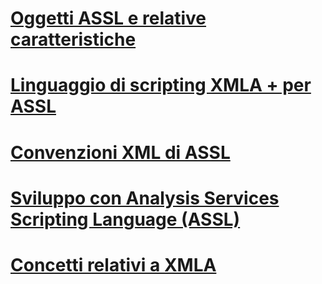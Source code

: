 # [Oggetti ASSL e relative caratteristiche](assl-objects-and-object-characteristics.md)

# [Linguaggio di scripting XMLA + per ASSL](../../../analysis-services/multidimensional-models-scripting-language-assl-xmla/backing-up-restoring-and-synchronizing-databases-xmla.md)

# [Convenzioni XML di ASSL](assl-xml-conventions.md)
# [Sviluppo con Analysis Services Scripting Language (ASSL)](developing-with-analysis-services-scripting-language-assl.md)
# [Concetti relativi a XMLA](xmla-concepts.md)
